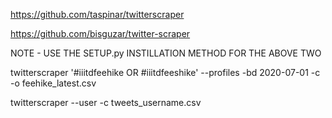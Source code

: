 https://github.com/taspinar/twitterscraper

https://github.com/bisguzar/twitter-scraper

NOTE - USE THE SETUP.py INSTILLATION METHOD FOR THE ABOVE TWO


twitterscraper '#iiitdfeehike OR #iiitdfeeshike' --profiles -bd 2020-07-01 -c -o feehike_latest.csv

twitterscraper <username> --user -c tweets_username.csv